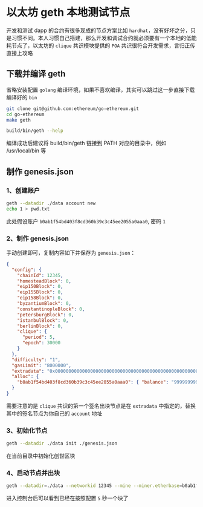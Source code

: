 # 以太坊 geth 本地测试节点

开发和测试 dapp 的合约有很多现成的节点方案比如 `hardhat`，没有好坏之分，只是习惯不同。本人习惯自己搭建，那么开发和调试合约就必须要有一个本地的低能耗节点了，以太坊的 `clique` 共识模块提供的 `POA` 共识很符合开发需求，言归正传直接上攻略

## 下载并编译 geth

省略安装配置 `golang` 编译环境，如果不喜欢编译，其实可以跳过这一步直接下载编译好的 `bin` 

```bash
git clone git@github.com:ethereum/go-ethereum.git
cd go-ethereum
make geth

build/bin/geth --help
```

编译成功后建议将 build/bin/geth 链接到 PATH 对应的目录中，例如 /usr/local/bin 等

## 制作 genesis.json

### 1、创建账户


```bash
geth --datadir ./data account new
echo 1 > pwd.txt
```    

此处假设账户 `b0ab1f54bd403f8cd360b39c3c45ee2055a0aaa0`, 密码 `1`


### 2、制作 genesis.json

手动创建即可，复制内容如下并保存为 `genesis.json`：

```json
{
  "config": {
    "chainId": 12345,
    "homesteadBlock": 0,
    "eip150Block": 0,
    "eip155Block": 0,
    "eip158Block": 0,
    "byzantiumBlock": 0,
    "constantinopleBlock": 0,
    "petersburgBlock": 0,
    "istanbulBlock": 0,
    "berlinBlock": 0,
    "clique": {
      "period": 5,
      "epoch": 30000
    }
  },
  "difficulty": "1",
  "gasLimit": "8000000",
  "extradata": "0x0000000000000000000000000000000000000000000000000000000000000000b0ab1f54bd403f8cd360b39c3c45ee2055a0aaa00000000000000000000000000000000000000000000000000000000000000000000000000000000000000000000000000000000000000000000000000000000000",
  "alloc": {
    "b0ab1f54bd403f8cd360b39c3c45ee2055a0aaa0": { "balance": "999999999000000000000000000" }
  }
}
```

需要注意的是 `clique` 共识的第一个签名出块节点是在 `extradata` 中指定的，替换其中的签名节点为你自己的 `account` 地址


### 3、初始化节点

```bash
geth --datadir ./data init ./genesis.json
```

在当前目录中初始化创世区块

### 4、启动节点并出块

```bash
geth --datadir=./data --networkid 12345 --mine --miner.etherbase=b0ab1f54bd403f8cd360b39c3c45ee2055a0aaa0 --nodiscover --unlock b0ab1f54bd403f8cd360b39c3c45ee2055a0aaa0 --password $./pwd.txt console
```

进入控制台后可以看到已经在按照配置 `5` 秒一个块了
